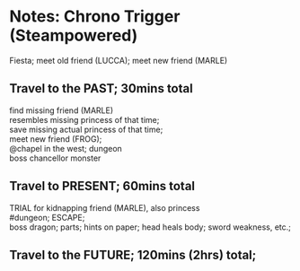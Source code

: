# Notes: Chrono Trigger (Steampowered)

Fiesta; meet old friend (LUCCA); meet new friend (MARLE)

## Travel to the PAST; 30mins total

find missing friend (MARLE)<br/>
resembles missing princess of that time; <br/>
save missing actual princess of that time;<br/>
meet new friend (FROG);<br/>
@chapel in the west; dungeon<br/>
boss chancellor monster

## Travel to PRESENT; 60mins total

TRIAL for kidnapping friend (MARLE), also princess<br/>
#dungeon; ESCAPE;<br/>
boss dragon; parts; hints on paper; head heals body; sword weakness, etc.;

## Travel to the FUTURE; 120mins (2hrs) total;



